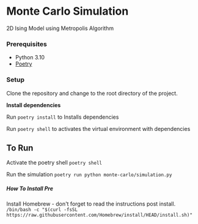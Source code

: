 # Monte Carlo Simulation

2D Ising Model using Metropolis Algorithm

### Prerequisites

- Python 3.10
- [Poetry](https://python-poetry.org/docs/#installation)

### Setup

Clone the repository and change to the root directory of the project.

**Install dependencies**

Run `poetry install` to Installs dependencies

Run `poetry shell` to activates the virtual environment with dependencies

## To Run

Activate the poetry shell
`poetry shell`

Run the simulation
`poetry run python monte-carlo/simulation.py`

##### How To Install Pre

Install Homebrew - don't forget to read the instructions post install.
`/bin/bash -c "$(curl -fsSL https://raw.githubusercontent.com/Homebrew/install/HEAD/install.sh)"`
